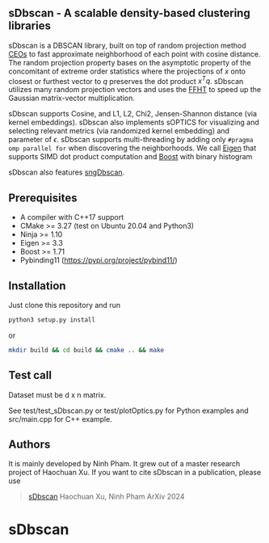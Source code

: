 ## sDbscan - A scalable density-based clustering libraries

sDbscan is a DBSCAN library, built on top of random projection method [CEOs](https://dl.acm.org/doi/10.1145/3447548.3467345) to fast approximate neighborhood of each point with cosine distance.
The random projection property bases on the asymptotic property of the concomitant of extreme order statistics where the projections of $x$ onto closest or furthest vector to $q$ preserves the dot product $x^T q$.
sDbscan utilizes many random projection vectors and uses the [FFHT](https://github.com/FALCONN-LIB/FFHT) to speed up the Gaussian matrix-vector multiplication.

sDbscan supports Cosine, and L1, L2, Chi2, Jensen-Shannon distance (via kernel embeddings).
sDbscan also implements sOPTICS for visualizing and selecting relevant metrics (via randomized kernel embedding) and parameter of $\epsilon$.
sDbscan supports multi-threading by adding only ```#pragma omp parallel for``` when discovering the neighborhoods.
We call [Eigen](https://eigen.tuxfamily.org/index.php?title=Main_Page) that supports SIMD dot product computation and [Boost](https://www.boost.org/) with binary histogram

sDbscan also features [sngDbscan](https://github.com/jenniferjang/subsampled_neighborhood_graph_dbscan).


## Prerequisites

* A compiler with C++17 support
* CMake >= 3.27 (test on Ubuntu 20.04 and Python3)
* Ninja >= 1.10 
* Eigen >= 3.3
* Boost >= 1.71
* Pybinding11 (https://pypi.org/project/pybind11/) 

## Installation

Just clone this repository and run

```bash
python3 setup.py install
```

or 

```bash
mkdir build && cd build && cmake .. && make
```


## Test call


Dataset must be d x n matrix.

See test/test_sDbscan.py or test/plotOptics.py for Python examples and src/main.cpp for C++ example.


## Authors

It is mainly developed by Ninh Pham. It grew out of a master research project of Haochuan Xu.
If you want to cite sDbscan in a publication, please use

> [sDbscan](https://arxiv.org/pdf/2402.15679)
> Haochuan Xu, Ninh Pham
> ArXiv 2024



# sDbscan
